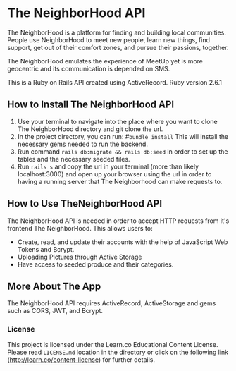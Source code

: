 # The NeighborHood API 

The NeighborHood is a platform for finding and building local communities. People use NeighborHood to meet new people, learn new things, find support, get out of their comfort zones, and pursue their passions, together.

The NeighborHood emulates the experience of MeetUp yet is more geocentric and its communication is depended on SMS.

This is a Ruby on Rails API created using ActiveRecord.
Ruby version 2.6.1

## How to Install The NeighborHood API
1. Use your terminal to navigate into the place where you want to clone The NeighborHood directory and git clone the url.
2. In the project directory, you can run:
      #`bundle install` 
   This will install the necessary gems needed to run the backend.
3. Run command `rails db:migrate && rails db:seed` in order to set up the tables and the necessary seeded files.
4. Run `rails s` and copy the url in your terminal (more than likely localhost:3000) and open up your browser using the url in order to having a running server that The Neighborhood can make requests to.

## How to Use TheNeighborHood API
The NeighborHood API is needed in order to accept HTTP requests from it's frontend The NeighborHood. This allows users to:
* Create, read, and update their accounts with the help of JavaScript Web Tokens and Bcrypt.
* Uploading Pictures through Active Storage
* Have access to seeded produce and their categories. 

## More About The App
The NeighborHood API requires ActiveRecord, ActiveStorage and gems such as CORS, JWT, and Bcrypt.

### License
This project is licensed under the Learn.co Educational Content License. Please read `LICENSE.md` location in the directory or click on the following link (http://learn.co/content-license) for further details.
